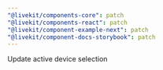 ```yaml
---
"@livekit/components-core": patch
"@livekit/components-react": patch
"@livekit/component-example-next": patch
"@livekit/component-docs-storybook": patch
---
```


Update active device selection
